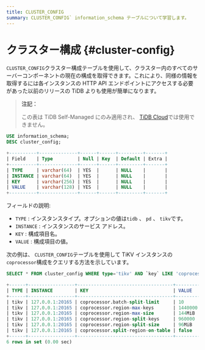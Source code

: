 ```yaml
---
title: CLUSTER_CONFIG
summary: CLUSTER_CONFIG` information_schema テーブルについて学習します。
---
```


# クラスター構成 {#cluster-config}

`CLUSTER_CONFIG`クラスター構成テーブルを使用して、クラスター内のすべてのサーバーコンポーネントの現在の構成を取得できます。これにより、同様の情報を取得するには各インスタンスの HTTP API エンドポイントにアクセスする必要があった以前のリリースの TiDB よりも使用が簡単になります。

> **注記：**
>
> この表は TiDB Self-Managed にのみ適用され、 [TiDB Cloud](https://docs.pingcap.com/tidbcloud/)では使用できません。

```sql
USE information_schema;
DESC cluster_config;
```

```sql
+----------+--------------+------+------+---------+-------+
| Field    | Type         | Null | Key  | Default | Extra |
+----------+--------------+------+------+---------+-------+
| TYPE     | varchar(64)  | YES  |      | NULL    |       |
| INSTANCE | varchar(64)  | YES  |      | NULL    |       |
| KEY      | varchar(256) | YES  |      | NULL    |       |
| VALUE    | varchar(128) | YES  |      | NULL    |       |
+----------+--------------+------+------+---------+-------+
```

フィールドの説明:

-   `TYPE` : インスタンスタイプ。オプションの値は`tidb` 、 `pd` 、 `tikv`です。
-   `INSTANCE` : インスタンスのサービス アドレス。
-   `KEY` : 構成項目名。
-   `VALUE` : 構成項目の値。

次の例は、 `CLUSTER_CONFIG`テーブルを使用して TiKV インスタンスの`coprocessor`構成をクエリする方法を示しています。

```sql
SELECT * FROM cluster_config WHERE type='tikv' AND `key` LIKE 'coprocessor%';
```

```sql
+------+-----------------+-----------------------------------+---------+
| TYPE | INSTANCE        | KEY                               | VALUE   |
+------+-----------------+-----------------------------------+---------+
| tikv | 127.0.0.1:20165 | coprocessor.batch-split-limit     | 10      |
| tikv | 127.0.0.1:20165 | coprocessor.region-max-keys       | 1440000 |
| tikv | 127.0.0.1:20165 | coprocessor.region-max-size       | 144MiB  |
| tikv | 127.0.0.1:20165 | coprocessor.region-split-keys     | 960000  |
| tikv | 127.0.0.1:20165 | coprocessor.region-split-size     | 96MiB   |
| tikv | 127.0.0.1:20165 | coprocessor.split-region-on-table | false   |
+------+-----------------+-----------------------------------+---------+
6 rows in set (0.00 sec)
```
